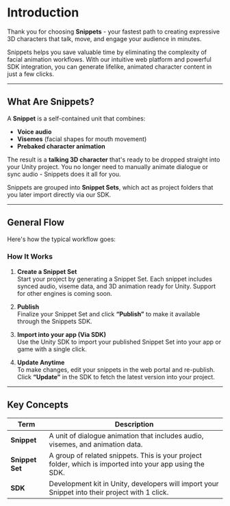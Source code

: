 # Introduction

Thank you for choosing **Snippets** - your fastest path to creating expressive 3D characters that talk, move, and engage your audience in minutes.

Snippets helps you save valuable time by eliminating the complexity of facial animation workflows. With our intuitive web platform and powerful SDK integration, you can generate lifelike, animated character content in just a few clicks.

---

## What Are Snippets?

A **Snippet** is a self-contained unit that combines:

- **Voice audio**
- **Visemes** (facial shapes for mouth movement)
- **Prebaked character animation**

The result is a **talking 3D character** that's ready to be dropped straight into your Unity project. You no longer need to manually animate dialogue or sync audio - Snippets does it all for you.

Snippets are grouped into **Snippet Sets**, which act as project folders that you later import directly via our SDK.

---

## General Flow

Here's how the typical workflow goes:

### How It Works

1. **Create a Snippet Set**  
   Start your project by generating a Snippet Set. Each snippet includes synced audio, viseme data, and 3D animation ready for Unity. Support for other engines is coming soon.

2. **Publish**  
   Finalize your Snippet Set and click **“Publish”** to make it available through the Snippets SDK.

3. **Import into your app (Via SDK)**  
   Use the Unity SDK to import your published Snippet Set into your app or game with a single click.

4. **Update Anytime**  
   To make changes, edit your snippets in the web portal and re-publish. Click **“Update”** in the SDK to fetch the latest version into your project.


---

## Key Concepts

| Term           | Description                                                                 |
|----------------|-----------------------------------------------------------------------------|
| **Snippet**     | A unit of dialogue animation that includes audio, visemes, and animation data. |
| **Snippet Set** | A group of related snippets. This is your project folder, which is imported into your app using the SDK. |
| **SDK**     | Development kit in Unity, developers will import your Snippet into their project with 1 click.    |